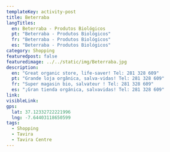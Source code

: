 ```yaml
---
templateKey: activity-post
title: Beterraba
langTitles:
  en: Beterraba - Produtos Biológicos
  pt: "Beterraba - Produtos Biológicos"
  fr: "Beterraba - Produtos Biológicos"
  es: "Beterraba - Produtos Biológicos"
category: Shopping
featuredpost: false
featuredimage: ../../static/img/Beterraba.jpg
description: 
  en: "Great organic store, life-saver! Tel: 281 328 609"
  pt: "Grande loja orgânica, salva-vidas! Tel: 281 328 609"
  fr: "Super magasin bio, salvateur ! Tel: 281 328 609"
  es: "¡Gran tienda orgánica, salvavidas! Tel: 281 328 609"
link: 
visibleLink: 
gps:
  lat: 37.12332722221996
  lng: -7.64403118650599
tags:
  - Shopping
  - Tavira
  - Tavira Centre
---
```


